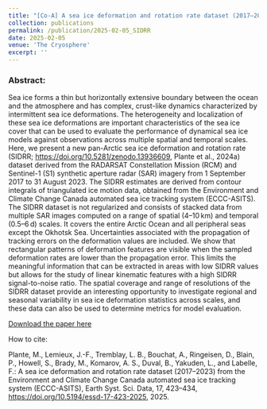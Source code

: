 ```yaml
---
title: "[Co-A] A sea ice deformation and rotation rate dataset (2017–2023) from the Environment and Climate Change Canada automated sea ice tracking system (ECCC-ASITS) "
collection: publications
permalink: /publication/2025-02-05_SIDRR
date: 2025-02-05
venue: 'The Cryosphere'
excerpt: ''
---
```


### Abstract:

Sea ice forms a thin but horizontally extensive boundary between the ocean and the atmosphere and has complex, crust-like dynamics characterized by intermittent sea ice deformations. The heterogeneity and localization of these sea ice deformations are important characteristics of the sea ice cover that can be used to evaluate the performance of dynamical sea ice models against observations across multiple spatial and temporal scales. Here, we present a new pan-Arctic sea ice deformation and rotation rate (SIDRR; https://doi.org/10.5281/zenodo.13936609, Plante et al., 2024a) dataset derived from the RADARSAT Constellation Mission (RCM) and Sentinel-1 (S1) synthetic aperture radar (SAR) imagery from 1 September 2017 to 31 August 2023. The SIDRR estimates are derived from contour integrals of triangulated ice motion data, obtained from the Environment and Climate Change Canada automated sea ice tracking system (ECCC-ASITS). The SIDRR dataset is not regularized and consists of stacked data from multiple SAR images computed on a range of spatial (4–10 km) and temporal (0.5–6 d) scales. It covers the entire Arctic Ocean and all peripheral seas except the Okhotsk Sea. Uncertainties associated with the propagation of tracking errors on the deformation values are included. We show that rectangular patterns of deformation features are visible when the sampled deformation rates are lower than the propagation error. This limits the meaningful information that can be extracted in areas with low SIDRR values but allows for the study of linear kinematic features with a high SIDRR signal-to-noise ratio. The spatial coverage and range of resolutions of the SIDRR dataset provide an interesting opportunity to investigate regional and seasonal variability in sea ice deformation statistics across scales, and these data can also be used to determine metrics for model evaluation.

[Download the paper here](https://doi.org/10.5194/essd-17-423-2025)

How to cite: 

Plante, M., Lemieux, J.-F., Tremblay, L. B., Bouchat, A., Ringeisen, D., Blain, P., Howell, S., Brady, M., Komarov, A. S., Duval, B., Yakuden, L., and Labelle, F.: A sea ice deformation and rotation rate dataset (2017–2023) from the Environment and Climate Change Canada automated sea ice tracking system (ECCC-ASITS), Earth Syst. Sci. Data, 17, 423–434, https://doi.org/10.5194/essd-17-423-2025, 2025. 
